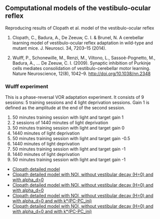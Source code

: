 ## Computational models of the vestibulo-ocular reflex

Reproducing results of Clopath et al. model of the vestibulo-ocular reflex

1. Clopath, C., Badura, A., De Zeeuw, C. I. & Brunel, N. A cerebellar learning model of vestibulo-ocular reflex adaptation in wild-type and mutant mice. J. Neurosci. 34, 7203–15 (2014).

2. Wulff, P., Schonewille, M., Renzi, M., Viltono, L., Sassoè-Pognetto, M., Badura, A., … De Zeeuw, C. I. (2009). Synaptic inhibition of Purkinje cells mediates consolidation of vestibulo-cerebellar motor learning. Nature Neuroscience, 12(8), 1042–9. http://doi.org/10.1038/nn.2348

### Wulff experiment

This is a phase-reversal VOR adaptation experiment. It consists of 9 sessions: 5 training sessions and 4 light deprivation sessions. Gain 1 is defined as the amplitude at the end of the second session.

1. 50 minutes training session with light and target gain 1
2. 2 sessions of 1440 minutes of light deprivation
3. 50 minutes training session with light and target gain 0
4. 1440 minutes of light deprivation
5. 50 minutes training session with light and target gain -0.5
6. 1440 minutes of light deprivation
7. 50 minutes training session with light and target gain -1
8. 1440 minutes of light deprivation
9. 50 minutes training session with light and target gain -1

- [Clopath detailed model](http://xdurana.github.io/vor/simulations/parametric/html/clopath.html)
- [Clopath detailed model with NOI, without vestibular decay (H=0) and with alpha_d>0](http://xdurana.github.io/vor/simulations/parametric/html/noialpha.html)
- [Clopath detailed model with NOI, without vestibular decay (H=0) and with alpha_d=0](http://xdurana.github.io/vor/simulations/parametric/html/noi.html)
- [Clopath detailed model with NOI, without vestibular decay (H=0) and with alpha_d>0 and with k*(PC-PC_ini)](http://xdurana.github.io/vor/simulations/parametric/html/noidifferencealpha.html)
- [Clopath detailed model with NOI, without vestibular decay (H=0) and with alpha_d=0 and with k*(PC-PC_ini)](http://xdurana.github.io/vor/simulations/parametric/html/noidifference.html)
